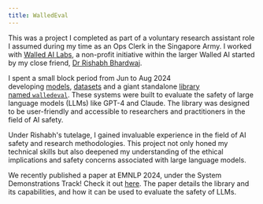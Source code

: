 ```yaml
---
title: WalledEval
---
```

This was a project I completed as part of a voluntary research assistant role I assumed during my time as an Ops Clerk in the Singapore Army. I worked with [Walled AI Labs](https://github.com/walledai), a non-profit initiative within the larger Walled AI started by my close friend, [Dr Rishabh Bhardwaj](https://www.linkedin.com/in/rishabh-bhardwaj-nlp).

I spent a small block period from Jun to Aug 2024 developing [models](https://hf.co/walledai/walledguard-c), [datasets](https://hf.co/datasets/walledai/SGXSTest) and a giant standalone [library named `walledeval`](https://github.com/walledai/walledeval). These systems were built to evaluate the safety of large language models (LLMs) like GPT-4 and Claude. The library was designed to be user-friendly and accessible to researchers and practitioners in the field of AI safety.

Under Rishabh's tutelage, I gained invaluable experience in the field of AI safety and research methodologies. This project not only honed my technical skills but also deepened my understanding of the ethical implications and safety concerns associated with large language models.

We recently published a paper at EMNLP 2024, under the System Demonstrations Track! Check it out [here](https://aclanthology.org/2024.emnlp-demo.42/). The paper details the library and its capabilities, and how it can be used to evaluate the safety of LLMs.
